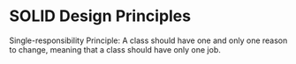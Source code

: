 # SOLID Design Principles 
Single-responsibility Principle:
A class should have one and only one reason to change, meaning that a class should have only one job.
